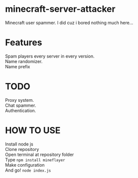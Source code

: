 # minecraft-server-attacker
Minecraft user spammer. I did cuz i bored nothing much here...

# Features
Spam players every server in every version.
<br>Name randomizer.
<br>Name prefix

# TODO
Proxy system.
<br>Chat spammer.
<br>Authentication.

# HOW TO USE
Install node js
<br>Clone repository
<br>Open terminal at repository folder
<br>Type `npm install mineflayer`
<br>Make configuration
<br>And go! `node index.js`
